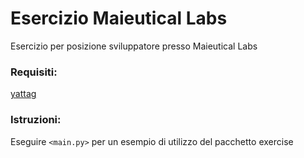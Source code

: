 # Esercizio Maieutical Labs
Esercizio per posizione sviluppatore presso Maieutical Labs

### Requisiti:
[yattag](https://pypi.org/project/yattag/)

### Istruzioni:
Eseguire `<main.py>` per un esempio di utilizzo del pacchetto exercise
